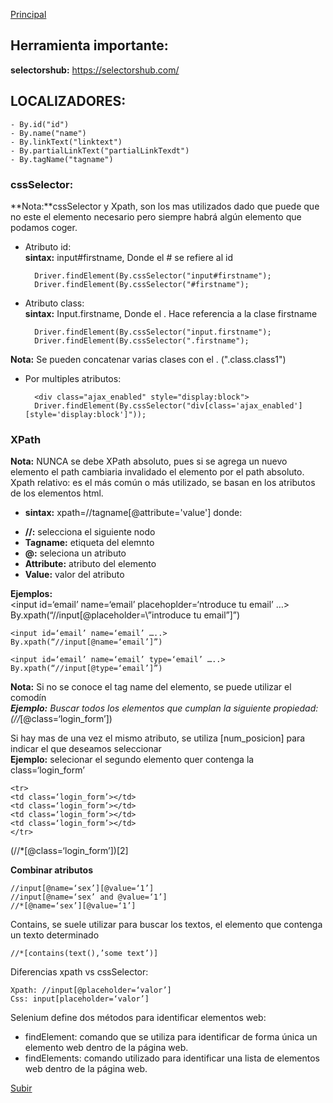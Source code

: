 <a name='top'></a>
[Principal](../README.md) 

## Herramienta importante:

**selectorshub:** <https://selectorshub.com/>

## LOCALIZADORES:
   
    - By.id("id")
    - By.name("name")
    - By.linkText("linktext")
    - By.partialLinkText("partialLinkTexdt")
    - By.tagName("tagname")

### **cssSelector:**<br/>
**Nota:**cssSelector y Xpath, son los mas utilizados dado que puede que no este el elemento necesario pero siempre habrá algún elemento que podamos coger.
* Atributo id:<br/>
	**sintax:** input#firstname, Donde el # se refiere al id
		
		Driver.findElement(By.cssSelector("input#firstname");
		Driver.findElement(By.cssSelector("#firstname");
* Atributo class:<br/>
	**sintax:** Input.firstname, Donde el . Hace referencia a la clase firstname
		
		Driver.findElement(By.cssSelector("input.firstname");
		Driver.findElement(By.cssSelector(".firstname");
**Nota:** Se pueden concatenar varias clases con el . (".class.class1")
* Por multiples atributos:
    
        <div class="ajax_enabled" style="display:block">
        Driver.findElement(By.cssSelector("div[class='ajax_enabled'][style='display:block']"));

### **XPath**
**Nota:** NUNCA se debe XPath absoluto, pues si se agrega un nuevo elemento el path cambiaria invalidado el elemento por el path absoluto.<br/>
Xpath relativo: es el más común o más utilizado, se basan en los atributos de los elementos html.<br/>
- **sintax:** xpath=//tagname[@attribute='value']
donde:
* **//:** selecciona el siguiente nodo
* **Tagname:** etiqueta del elemnto
* **@:** seleciona un atributo
* **Attribute:** atributo del elemento
* **Value:** valor del atributo

**Ejemplos:**<br/>
<input id=‘email’ name=‘email’ placehoplder=‘ntroduce tu email’ …><br/>
By.xpath(“//input[@placeholder=\”introduce tu email”]”)<br/>

    <input id=‘email’ name=‘email’ …..>
    By.xpath(“//input[@name=‘email’]”)

    <input id=‘email’ name=‘email’ type=‘email’ …..>
    By.xpath(“//input[@type=‘email’]”)

**Nota:** Si no se conoce el tag name del elemento, se puede utilizar el comodín *<br/>
**Ejemplo:** Buscar todos los elementos que cumplan la siguiente propiedad:<br/>
(//*[@class=‘login_form’])

Si hay mas de una vez el mismo atributo, se utiliza [num_posicion] para indicar el que deseamos seleccionar<br/>
**Ejemplo:** selecionar el segundo elemento quer contenga la class=‘login_form’
    
    <tr>
    <td class=‘login_form’></td>
    <td class=‘login_form’></td>
    <td class=‘login_form’></td>
    <td class=‘login_form’></td>
    </tr>

(//*[@class=‘login_form’])[2]

**Combinar atributos**<br/> 
    
    //input[@name=‘sex’][@value=‘1’]
    //input[@name=‘sex’ and @value=‘1’]
    //*[@name=‘sex’][@value=‘1’]

Contains, se suele utilizar para buscar los textos, el elemento que contenga un texto determinado

    //*[contains(text(),’some text’)]

Diferencias xpath vs cssSelector:

    Xpath: //input[@placeholder=‘valor’]
    Css: input[placeholder=‘valor’]
    
    
Selenium define dos métodos para identificar elementos web:

* findElement: 
comando que se utiliza para identificar de forma única un elemento web dentro de la página web.
* findElements: 
comando utilizado para identificar una lista de elementos web dentro de la página web.
    
[Subir](#top)
